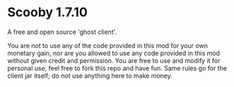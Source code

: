# Scooby 1.7.10
A free and open source 'ghost client'.

You are not to use any of the code provided in this mod for your own monetary gain, nor are you allowed to use any code provided in this mod without given credit and permission.  You are free to use and modify it for personal use, feel free to fork this repo and have fun.  Same rules go for the client jar itself; do not use anything here to make money.
